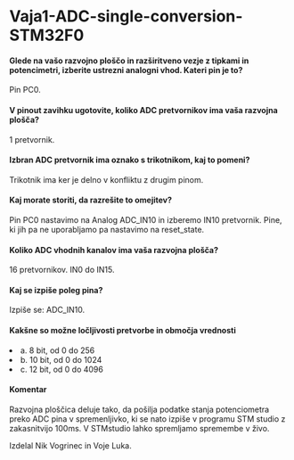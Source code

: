 # Vaja1-ADC-single-conversion-STM32F0
<h4>Glede na vašo razvojno ploščo in razširitveno vezje z tipkami in potencimetri, izberite ustrezni analogni vhod. Kateri pin je to?</h4>
<p>Pin PC0.</p>

<h4>V pinout zavihku ugotovite, koliko ADC pretvornikov ima vaša razvojna plošča?</h4
<p>1 pretvornik.</p>

<h4>Izbran ADC pretvornik ima oznako s trikotnikom, kaj to pomeni?</h4>
<p>Trikotnik ima ker je delno v konfliktu z drugim pinom.</p>

<h4>Kaj morate storiti, da razrešite to omejitev?</h4>
<p>Pin PC0 nastavimo na Analog ADC_IN10 in izberemo IN10 pretvornik. Pine, ki jih pa ne uporabljamo pa nastavimo na reset_state.</p>

<h4>Koliko ADC vhodnih kanalov ima vaša razvojna plošča?</h4>
<p>16 pretvornikov. IN0 do IN15.</p>

<h4>Kaj se izpiše poleg pina?</h4>
<p>Izpiše se: ADC_IN10.</p>

<h4>Kakšne so možne ločljivosti pretvorbe in območja vrednosti</h4>
<li>a.  8 bit, od 0 do 256</li>
<li>b.  10 bit, od 0 do 1024</li>
<li>c.  12 bit, od 0 do 4096</li>

<h4>Komentar</h4>
<p>Razvojna ploščica deluje tako, da pošilja podatke stanja potenciometra preko ADC pina v spremenljivko, ki se nato izpiše v programu STM studio z zakasnitvijo 100ms. V STMstudio lahko spremljamo spremembe v živo.</p>

<p>Izdelal Nik Vogrinec in Voje Luka.</p>
